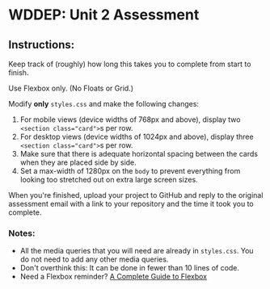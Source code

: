 <h1>WDDEP: Unit 2 Assessment</h1>

<section class="instructions">
<h2>Instructions:</h2>
<p>Keep track of (roughly) how long this takes you to complete from start to finish.</p>
<p>Use Flexbox only. (No Floats or Grid.)</p>
<p>Modify <strong>only</strong> <code>styles.css</code> and make the following changes:</p>
<ol>
<li>For mobile views (device widths of 768px and above), display two <code>&lt;section class="card"&gt;</code>s per row.</li>
<li>For desktop views (device widths of 1024px and above), display three <code>&lt;section class="card"&gt;</code>s per row.</li>
<li>Make sure that there is adequate horizontal spacing between the cards when they are placed side by side.</li>
<li>Set a max-width of 1280px on the <code>body</code> to prevent everything from looking too stretched out on extra large screen sizes.</li>
</ol>
<p>When you're finished, upload your project to GitHub and reply to the original assessment email with a link to your repository and the time it took you to complete.</p>

<h3>Notes:</h3>
<ul>
<li>All the media queries that you will need are already in <code>styles.css</code>. You do not need to add any other media queries.</li>
<li>Don't overthink this: It can be done in fewer than 10 lines of code.</li>
<li>Need a Flexbox reminder? <a href="https://css-tricks.com/snippets/css/a-guide-to-flexbox/" target="_blank">A Complete Guide to Flexbox</a></li>
</ul>
</section>